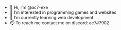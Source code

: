 - 👋 Hi, I’m @ac7-exe
- 👀 I’m interested in programming games and websites
- 🌱 I’m currently learning web development
- 📫 To reach me contact me on discord: ac7#7902

<!---
ac7-exe/ac7-exe is a ✨ special ✨ repository because its `README.md` (this file) appears on your GitHub profile.
You can click the Preview link to take a look at your changes.
--->
